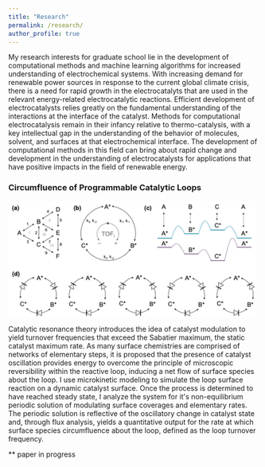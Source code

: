 ```yaml
---
title: "Research"
permalink: /research/
author_profile: true
---
```

My research interests for graduate school lie in the development of computational methods and machine learning algorithms for increased understanding of electrochemical systems. With increasing demand for renewable power sources in response to the current global climate crisis, there is a need for rapid growth in the electrocatalyts that are used in the relevant energy-related electrocatalytic reactions. Efficient development of electrocatalysts relies greatly on the fundamental understanding of the interactions at the interface of the catalyst. Methods for computational electrocatalysis remain in their infancy relative to thermo-catalysis, with a key intellectual gap in the understanding of the behavior of molecules, solvent, and surfaces at that electrochemical interface. The development of computational methods in this field can bring about rapid change and development in the understanding of electrocatalysts for applications that have positive impacts in the field of renewable energy.

### Circumfluence of Programmable Catalytic Loops

<img src="/images/LoopDynamics.png" alt="" width="500"/>

Catalytic resonance theory introduces the idea of catalyst modulation to yield turnover frequencies that exceed the Sabatier maximum, the static catalyst maximum rate. As many surface chemistries are comprised of networks of elementary steps, it is proposed that the presence of catalyst oscillation provides energy to overcome the principle of microscopic reversibility within the reactive loop, inducing a net flow of surface species about the loop. I use microkinetic modeling to simulate the loop surface reaction on a dynamic catalyst surface. Once the process is determined to have reached steady state, I analyze the system for it's non-equilibrium periodic solution of modulating surface coverages and elementary rates. The periodic solution is reflective of the oscillatory change in catalyst state and, through flux analysis, yields a quantitative output for the rate at which surface species circumfluence about the loop, defined as the loop turnover frequency. 

** paper in progress
